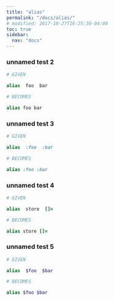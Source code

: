 ```yaml
---
title: "alias"
permalink: "/docs/alias/"
# modified: 2017-10-27T16:25:30-04:00
toc: true
sidebar:
  nav: "docs"
---
```

### unnamed test 2
```ruby
# GIVEN

alias  foo  bar

```
```ruby
# BECOMES

alias foo bar
```
### unnamed test 3
```ruby
# GIVEN

alias  :foo  :bar

```
```ruby
# BECOMES

alias :foo :bar
```
### unnamed test 4
```ruby
# GIVEN

alias  store  []=

```
```ruby
# BECOMES

alias store []=
```
### unnamed test 5
```ruby
# GIVEN

alias  $foo  $bar

```
```ruby
# BECOMES

alias $foo $bar
```
